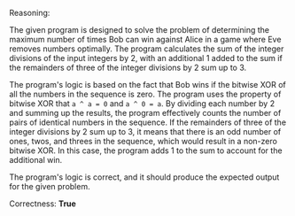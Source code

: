 Reasoning:

The given program is designed to solve the problem of determining the maximum number of times Bob can win against Alice in a game where Eve removes numbers optimally. The program calculates the sum of the integer divisions of the input integers by 2, with an additional 1 added to the sum if the remainders of three of the integer divisions by 2 sum up to 3.

The program's logic is based on the fact that Bob wins if the bitwise XOR of all the numbers in the sequence is zero. The program uses the property of bitwise XOR that `a ^ a = 0` and `a ^ 0 = a`. By dividing each number by 2 and summing up the results, the program effectively counts the number of pairs of identical numbers in the sequence. If the remainders of three of the integer divisions by 2 sum up to 3, it means that there is an odd number of ones, twos, and threes in the sequence, which would result in a non-zero bitwise XOR. In this case, the program adds 1 to the sum to account for the additional win.

The program's logic is correct, and it should produce the expected output for the given problem.

Correctness: **True**